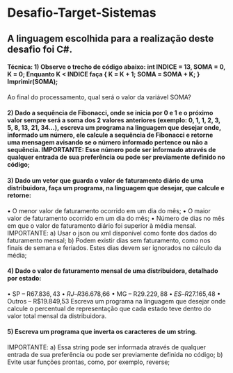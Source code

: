 # Desafio-Target-Sistemas

## A linguagem escolhida para a realização deste desafio foi C#.

#### Técnica: 1) Observe o trecho de código abaixo: int INDICE = 13, SOMA = 0, K = 0; Enquanto K < INDICE faça { K = K + 1; SOMA = SOMA + K; } Imprimir(SOMA); 
Ao final do processamento, qual será o valor da variável SOMA? 

#### 2) Dado a sequência de Fibonacci, onde se inicia por 0 e 1 e o próximo valor sempre será a soma dos 2 valores anteriores (exemplo: 0, 1, 1, 2, 3, 5, 8, 13, 21, 34...), escreva um programa na linguagem que desejar onde, informado um número, ele calcule a sequência de Fibonacci e retorne uma mensagem avisando se o número informado pertence ou não a sequência. IMPORTANTE: Esse número pode ser informado através de qualquer entrada de sua preferência ou pode ser previamente definido no código; 

#### 3) Dado um vetor que guarda o valor de faturamento diário de uma distribuidora, faça um programa, na linguagem que desejar, que calcule e retorne: 
• O menor valor de faturamento ocorrido em um dia do mês; 
• O maior valor de faturamento ocorrido em um dia do mês; 
• Número de dias no mês em que o valor de faturamento diário foi superior à média mensal. 
IMPORTANTE: 
a) Usar o json ou xml disponível como fonte dos dados do faturamento mensal; 
b) Podem existir dias sem faturamento, como nos finais de semana e feriados. Estes dias devem ser ignorados no cálculo da média;

#### 4) Dado o valor de faturamento mensal de uma distribuidora, detalhado por estado: 
• SP – R$67.836,43 
• RJ – R$36.678,66 
• MG – R$29.229,88 
• ES – R$27.165,48 
• Outros – R$19.849,53 
Escreva um programa na linguagem que desejar onde calcule o percentual de representação que cada estado teve dentro do valor total mensal da distribuidora.  

#### 5) Escreva um programa que inverta os caracteres de um string. 
IMPORTANTE: 
a) Essa string pode ser informada através de qualquer entrada de sua preferência ou pode ser previamente definida no código; 
b) Evite usar funções prontas, como, por exemplo, reverse; 

